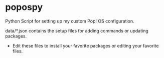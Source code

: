 # popospy
Python Script for setting up my custom Pop! OS configuration.

data/*.json contains the setup files for adding commands or updating packages.
- Edit these files to install your favorite packages or editing your favorite files.

